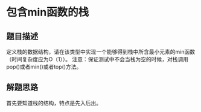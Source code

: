 # 包含min函数的栈
## 题目描述
定义栈的数据结构，请在该类型中实现一个能够得到栈中所含最小元素的min函数
（时间复杂度应为O（1））。
注意：保证测试中不会当栈为空的时候，对栈调用pop()或者min()或者top()方法。
## 解题思路
首先要知道栈的结构，特点是先入后出。
